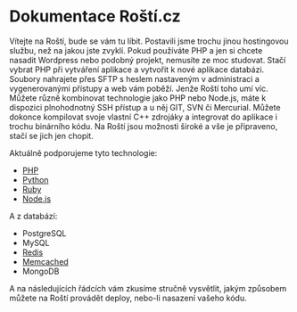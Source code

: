 # Dokumentace Roští.cz

Vítejte na Roští, bude se vám tu líbit. Postavili jsme trochu jinou hostingovou službu, než na jakou jste zvyklí. Pokud používáte PHP a jen si chcete nasadit Wordpress nebo podobný projekt, nemusíte ze moc studovat. Stačí vybrat PHP při vytváření aplikace a vytvořit k nové aplikace databázi. Soubory nahrajete přes SFTP s heslem nastaveným v administraci a vygenerovanými přístupy a web vám poběží. Jenže Roští toho umí víc. Můžete různě kombinovat technologie jako PHP nebo Node.js, máte k dispozici plnohodnotný SSH přístup a u něj GIT, SVN či Mercurial. Můžete dokonce kompilovat svoje vlastní C++ zdrojáky a integrovat do aplikace i trochu binárního kódu. Na Roští jsou možnosti široké a vše je připraveno, stačí se jich jen chopit.

Aktuálně podporujeme tyto technologie:

* [PHP](apps/php.md)
* [Python](apps/python.md)
* [Ruby](apps/ruby.md)
* [Node.js](apps/node.md)

A z databází:

* PostgreSQL
* MySQL
* [Redis](storages/redis.md)
* [Memcached](storages/memcached.md)
* MongoDB

A na následujících řádcích vám zkusíme stručně vysvětlit, jakým způsobem můžete na Roští provádět deploy, nebo-li nasazení vašeho kódu.

